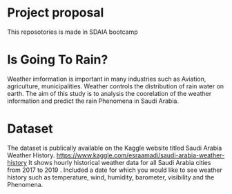 # Project proposal
This reposotories is made in SDAIA bootcamp 

# Is Going To Rain?
Weather imformation is important in many industries such as Aviation, agriculture, municipalities. 
Weather controls the distribution of rain water on earth. The aim of this study is to analysis the coorelation of the weather information and predict the rain Phenomena in Saudi Arabia. 

# Dataset 
The dataset is publically available on the Kaggle website titled Saudi Arabia Weather History.
https://www.kaggle.com/esraamadi/saudi-arabia-weather-history
It shows hourly historical weather data for all Saudi Arabia cities from 2017 to 2019 . Included a date for which you would like to see weather history such as temperature, wind, humidity, barometer, visibility and the Phenomena.
